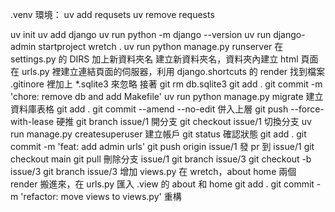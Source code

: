 .venv 環境：
uv add requsets
uv remove requests

uv init
uv add django
uv run python -m django --version
uv run django-admin startproject wretch .
uv run python manage.py runserver
在 settings.py 的 DIRS 加上新資料夾名
建立新資料夾名，資料夾內建立 html 頁面
在 urls.py 裡建立連結頁面的伺服器，利用 django.shortcuts 的 render 找到檔案
.gitinore 裡加上 \*.sqlite3 來忽略
接著 git rm db.sqlite3
git add .
git commit -m 'chore: remove db and add Makefile'
uv run python manage.py migrate 建立資料庫表格
git add .
git commit --amend --no-edit 併入上層
git push --force-with-lease 硬推
git branch issue/1 開分支
git checkout issue/1 切換分支
uv run manage.py createsuperuser 建立帳戶
git status 確認狀態
git add .
git commit -m 'feat: add admin urls'
git push origin issue/1 發 pr 到 issue/1
git checkout main
git pull
刪除分支 issue/1
git branch issue/3
git checkout -b issue/3
git branch issue/3
增加 views.py 在 wretch，about home 兩個 render 搬進來，在 urls.py 匯入 .view 的 about 和 home
git add .
git commit -m 'refactor: move views to views.py' 重構
